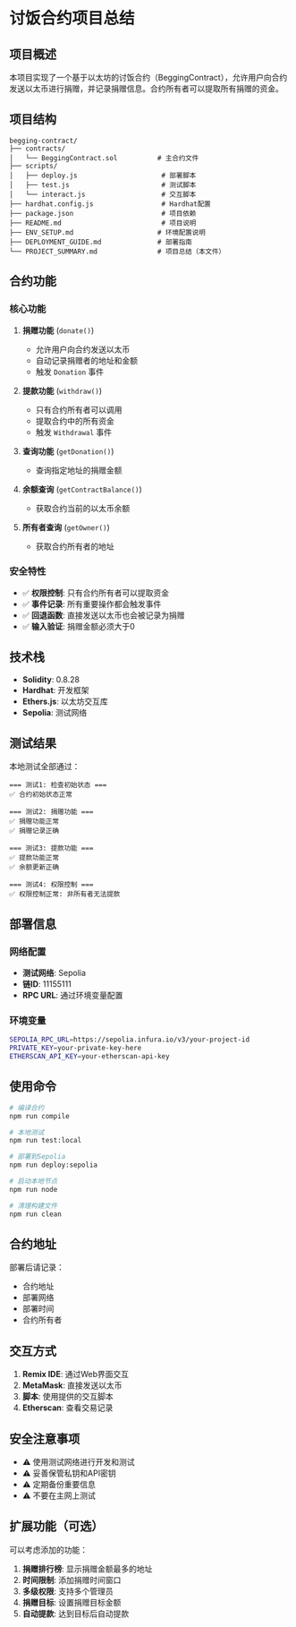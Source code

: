 # 讨饭合约项目总结

## 项目概述

本项目实现了一个基于以太坊的讨饭合约（BeggingContract），允许用户向合约发送以太币进行捐赠，并记录捐赠信息。合约所有者可以提取所有捐赠的资金。

## 项目结构

```
begging-contract/
├── contracts/
│   └── BeggingContract.sol          # 主合约文件
├── scripts/
│   ├── deploy.js                     # 部署脚本
│   ├── test.js                       # 测试脚本
│   └── interact.js                   # 交互脚本
├── hardhat.config.js                 # Hardhat配置
├── package.json                      # 项目依赖
├── README.md                         # 项目说明
├── ENV_SETUP.md                     # 环境配置说明
├── DEPLOYMENT_GUIDE.md              # 部署指南
└── PROJECT_SUMMARY.md               # 项目总结（本文件）
```

## 合约功能

### 核心功能

1. **捐赠功能** (`donate()`)
   - 允许用户向合约发送以太币
   - 自动记录捐赠者的地址和金额
   - 触发 `Donation` 事件

2. **提款功能** (`withdraw()`)
   - 只有合约所有者可以调用
   - 提取合约中的所有资金
   - 触发 `Withdrawal` 事件

3. **查询功能** (`getDonation()`)
   - 查询指定地址的捐赠金额

4. **余额查询** (`getContractBalance()`)
   - 获取合约当前的以太币余额

5. **所有者查询** (`getOwner()`)
   - 获取合约所有者的地址

### 安全特性

- ✅ **权限控制**: 只有合约所有者可以提取资金
- ✅ **事件记录**: 所有重要操作都会触发事件
- ✅ **回退函数**: 直接发送以太币也会被记录为捐赠
- ✅ **输入验证**: 捐赠金额必须大于0

## 技术栈

- **Solidity**: 0.8.28
- **Hardhat**: 开发框架
- **Ethers.js**: 以太坊交互库
- **Sepolia**: 测试网络

## 测试结果

本地测试全部通过：

```
=== 测试1: 检查初始状态 ===
✅ 合约初始状态正常

=== 测试2: 捐赠功能 ===
✅ 捐赠功能正常
✅ 捐赠记录正确

=== 测试3: 提款功能 ===
✅ 提款功能正常
✅ 余额更新正确

=== 测试4: 权限控制 ===
✅ 权限控制正常: 非所有者无法提款
```

## 部署信息

### 网络配置
- **测试网络**: Sepolia
- **链ID**: 11155111
- **RPC URL**: 通过环境变量配置

### 环境变量
```bash
SEPOLIA_RPC_URL=https://sepolia.infura.io/v3/your-project-id
PRIVATE_KEY=your-private-key-here
ETHERSCAN_API_KEY=your-etherscan-api-key
```

## 使用命令

```bash
# 编译合约
npm run compile

# 本地测试
npm run test:local

# 部署到Sepolia
npm run deploy:sepolia

# 启动本地节点
npm run node

# 清理构建文件
npm run clean
```

## 合约地址

部署后请记录：
- 合约地址
- 部署网络
- 部署时间
- 合约所有者

## 交互方式

1. **Remix IDE**: 通过Web界面交互
2. **MetaMask**: 直接发送以太币
3. **脚本**: 使用提供的交互脚本
4. **Etherscan**: 查看交易记录

## 安全注意事项

- ⚠️ 使用测试网络进行开发和测试
- ⚠️ 妥善保管私钥和API密钥
- ⚠️ 定期备份重要信息
- ⚠️ 不要在主网上测试

## 扩展功能（可选）

可以考虑添加的功能：

1. **捐赠排行榜**: 显示捐赠金额最多的地址
2. **时间限制**: 添加捐赠时间窗口
3. **多级权限**: 支持多个管理员
4. **捐赠目标**: 设置捐赠目标金额
5. **自动提款**: 达到目标后自动提款